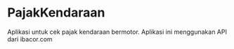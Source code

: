 # PajakKendaraan
Aplikasi untuk cek pajak kendaraan bermotor. Aplikasi ini menggunakan API dari ibacor.com
